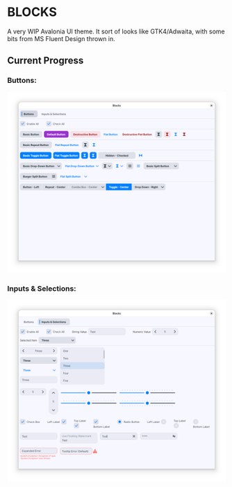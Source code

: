# BLOCKS

A very WIP Avalonia UI theme. It sort of looks like GTK4/Adwaita, with some bits from MS Fluent Design thrown in.

## Current Progress

### Buttons:

![Screenshot: Buttons](.readme/buttons-2025-07-30.png)

### Inputs & Selections:

![Screenshot: Buttons](.readme/inputs-2025-07-30.png)
